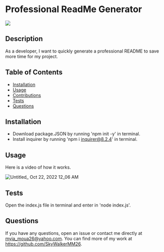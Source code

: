 # Professional ReadMe Generator

<img src="https://img.shields.io/badge/LICENSE-MIT-COLOR.svg?logo=LOGO">

## Description

As a developer, I want to quickly generate a professional README to save more time for my project. 

## Table of Contents 

- [Installation](#installation)
- [Usage](#usage)
- [Contributions](#contributing)
- [Tests](#tests)
- [Questions](#questions)

## Installation

* Download package.JSON by running 'npm init -y' in terminal.
* Install inquirer by running 'npm i inquirer@8.2.4' in terminal.

## Usage

Here is a video of how it works.

![Untitled_ Oct 22, 2022 12_06 AM](https://user-images.githubusercontent.com/113512061/197325759-e6635eb3-88de-40e7-bb07-1b4602fdfb33.gif)


## Tests

Open the index.js file in terminal and enter in 'node index.js'.

## Questions
If you have any questions, open an issue or contact me directly at myia_moua26@yahoo.com. You can find more of my work at https://github.com/SkyWalkerMM26.

